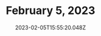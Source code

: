 ---
title: February 5, 2023
videoLink: https://youtube.com/live/Sb7rHjKtoe8
serviceOrderlink: na
date: 2023-02-05T15:55:20.048Z
serviceDescription: n﻿a
---